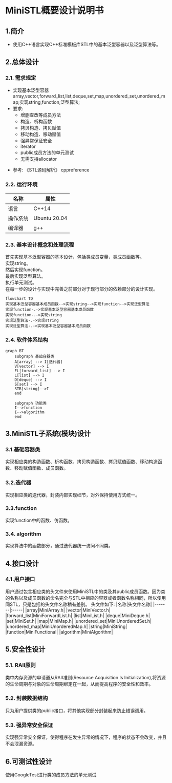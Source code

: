 # MiniSTL概要设计说明书
## 1.简介
* 使用C++语言实现C++标准模板库STL中的基本泛型容器以及泛型算法等。

## 2.总体设计
### 2.1. 需求规定
* 实现基本泛型容器array,vector,forward_list,list,deque,set,map,unordered_set,unordered_map;实现string,function,泛型算法;
* 要求:
    + 增删查改等成员方法
    + 构造、析构函数
    + 拷贝构造、拷贝赋值
    + 移动构造、移动赋值
    + 强异常保证安全
    + iterator
    + public成员方法的单元测试
    + 无需支持allocator
+ 参考: 《STL源码解析》 cppreference

### 2.2. 运行环境
|名称   |  属性|
|------|-----|
| 语言  | C++14 |
|操作系统|Ubuntu 20.04|
|编译器| g++|

### 2.3. 基本设计概念和处理流程
首先实现基本泛型容器的基本设计，包括类成员变量，类成员函数等。  
实现string。  
然后实现function。  
最后实现泛型算法。  
执行单元测试。  
在每一步的设计与实现中完善之前部分对于现行部分的依赖部分的设计实现。

```mermaid
flowchart TD
实现基本泛型容器基本成员函数-->实现string-->实现function-->实现泛型算法
实现function-.->实现基本泛型容器基本成员函数
实现function-.->实现string
实现泛型算法-.->实现string
实现泛型算法-.->实现基本泛型容器基本成员函数

```

### 2.4. 软件体系结构
```mermaid
graph BT
    subgraph 基础容器类
    A[array] --> I[迭代器]
    V[vector] --> I
    FL[forward_list] --> I
    L[list] --> I
    D[deque] --> I
    S[set] --> I
    STR[string]-->I
    end

    subgraph 功能类
    I-->function
    I-->algorithm
    end

```
## 3.MiniSTL子系统(模块)设计
### 3.1.基础容器类
实现相应类的构造函数、析构函数、拷贝构造函数、拷贝赋值函数、移动构造函数、移动赋值函数、成员函数。

### 3.2.迭代器
实现相应类的迭代器，封装内部实现细节，对外保持使用方式统一。

### 3.3.function
实现function中的函数、仿函数。

### 3.4. algorithm
实现算法中的函数部分，通过迭代器统一访问不同类。




## 4.接口设计
### 4.1.用户接口
用户通过包含相应类的头文件来使用MiniSTL中的类及其public成员函数。因为类的名称以及成员函数的命名完全与STL中相应的容器或者函数名称相同，所以使用同STL，只是包括的头文件名称稍有差别。
头文件如下:
|名称|头文件名称|
|-------|:-----|
|array|MiniArray.h|
|vector|MiniVector.h|
|forward_list|MiniForwardList.h|
|list|MiniList.h|
|deque|MiniDeque.h|
|set|MiniSet.h|
|map|MiniMap.h|
|unordered_set|MiniUnorderedSet.h|
|unordered_map|MiniUnorderedMap.h|
|string|MiniString|
|function|MiniFunctional|
|algorithm|MiniAlgorithm|


## 5.安全性设计
### 5.1. RAII原则
类中内存资源的申请遵从RAII准则(Resource Acquisition Is Initialization),将资源的生命周期与对象的生命周期绑定在一起，‌从而提高程序的安全性和效率。‌

### 5.2. 封装数据结构
只为用户提供类的public接口，将其他实现部分封装起来防止错误调用。

### 5.3. 强异常安全保证
实现强异常安全保证，使得程序在发生异常的情况下，程序的状态不会改变，并且不会泄漏资源。

## 6.可测试性设计
使用GoogleTest进行类的成员方法的单元测试

